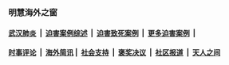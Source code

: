 
### 明慧海外之窗

####  [武汉肺炎](indexes/365.md?t=05222101) &nbsp;|&nbsp;  [迫害案例综述](indexes/328.md?t=05222101) &nbsp;|&nbsp; [迫害致死案例](indexes/277.md?t=05222101)  &nbsp;|&nbsp; [更多迫害案例](indexes/81.md?t=05222101)  &nbsp;|&nbsp; 
####  [时事评论](indexes/19.md?t=05222101) &nbsp;|&nbsp; [海外简讯](indexes/245.md?t=05222101)&nbsp;|&nbsp;  [社会支持](indexes/140.md?t=05222101) &nbsp;|&nbsp; [褒奖决议](indexes/282.md?t=05222101) &nbsp;|&nbsp; [社区报道](indexes/91.md?t=05222101)  &nbsp;|&nbsp; [天人之间](indexes/78.md?t=05222101) 

